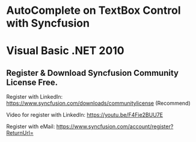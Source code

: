 # AutoComplete on TextBox Control with Syncfusion
# Visual Basic .NET 2010

## Register & Download Syncfusion Community License Free.
Register with LinkedIn: https://www.syncfusion.com/downloads/communitylicense (Recommend)

Video for register with LinkedIn: https://youtu.be/F4Fie2BUU7E

Register with eMail: https://www.syncfusion.com/account/register?ReturnUrl=
